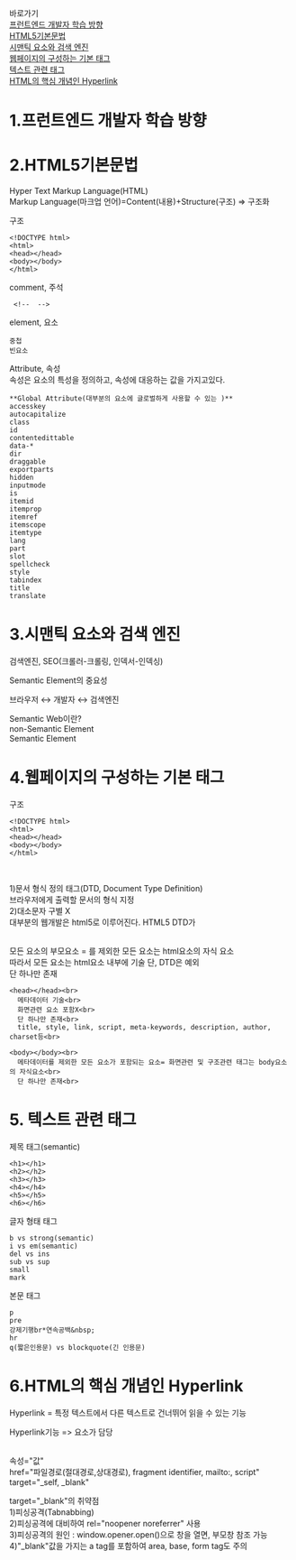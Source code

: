 바로가기<br>
[프런트엔드 개발자 학습 방향](https://github.com/Carrot-group-study/NextToCarrot/blob/main/html.md#1%ED%94%84%EB%9F%B0%ED%8A%B8%EC%97%94%EB%93%9C-%EA%B0%9C%EB%B0%9C%EC%9E%90-%ED%95%99%EC%8A%B5-%EB%B0%A9%ED%96%A5) <br>
[HTML5기본문법](#-2.html5-기본-문법) <br>
[시맨틱 요소와 검색 엔진](#-3.시맨틱-요소와-검색-엔진) <br>
[웹페이지의 구성하는 기본 태그](#-4.웹페이지의-구성하는-기본-태그) <br>
[텍스트 관련 태그](#-5.텍스트-관련-태그) <br>
[HTML의 핵심 개념인 Hyperlink](#-6.html의-핵심-개념인-hyperlink) <br>






# 1.프런트엔드 개발자 학습 방향

# 2.HTML5기본문법
Hyper Text Markup Language(HTML)<br>
Markup Language(마크업 언어)=Content(내용)+Structure(구조) => 구조화<br>

구조
```
<!DOCTYPE html>
<html>
<head></head>
<body></body>
</html>
```

comment, 주석
```
 <!--  -->
```

element, 요소
```
중첩
빈요소
```

Attribute, 속성<br>
속성은 요소의 특성을 정의하고, 속성에 대응하는 값을 가지고있다.
```
**Global Attribute(대부분의 요소에 글로벌하게 사용할 수 있는 )**
accesskey
autocapitalize
class
id
contentedittable
data-*
dir
draggable
exportparts
hidden
inputmode
is
itemid
itemprop
itemref
itemscope
itemtype
lang
part
slot
spellcheck
style
tabindex
title
translate
```

# 3.시맨틱 요소와 검색 엔진
검색엔진, SEO(크롤러-크롤링, 인덱서-인덱싱)<br>

Semantic Element의 중요성<br>

브라우저 ↔ 개발자 ↔ 검색엔진<br>

Semantic Web이란?<br>
 non-Semantic Element<br>
 Semantic Element<br>

# 4.웹페이지의 구성하는 기본 태그<br>
구조
```
<!DOCTYPE html>
<html>
<head></head>
<body></body>
</html>
```

<!DOCTYPE html><br>
  1)문서 형식 정의 태그(DTD, Document Type Definition)<br>
    브라우저에게 출력할 문서의 형식 지정<br>
  2)대소문자 구별 X<br>
    대부분의 웹개발은 html5로 이루어진다. HTML5 DTD가 <!DOCTYPE html><br>

<html></html><br>
  모든 요소의 부모요소 = <html></html>를 제외한 모든 요소는 html요소의 자식 요소<br>
  따라서 모든 요소는 html요소 내부에 기술 단, DTD은 예외<br>
  단 하나만 존재<br>

    <head></head><br>
      메타데이터 기술<br>
      화면관련 요소 포함X<br>
      단 하나만 존재<br>
      title, style, link, script, meta-keywords, description, author, charset등<br>

    <body></body><br>
      메타데이터를 제외한 모든 요소가 포함되는 요소= 화면관련 및 구조관련 태그는 body요소의 자식요소<br>
      단 하나만 존재<br>
      
# 5. 텍스트 관련 태그
제목 태그(semantic)
```
<h1></h1>
<h2></h2>
<h3></h3>
<h4></h4>
<h5></h5>
<h6></h6>
```

글자 형태 태그
```
b vs strong(semantic)
i vs em(semantic)
del vs ins
sub vs sup
small
mark
```

본문 태그
```
p
pre
강제기행br*연속공백&nbsp;
hr
q(짧은인용문) vs blockquote(긴 인용문)
```

# 6.HTML의 핵심 개념인 Hyperlink
Hyperlink = 특정 텍스트에서 다른 텍스트로 건너뛰어 읽을 수 있는 기능<br>

Hyperlink기능 => <a></a>요소가 담당<br>

<a></a><br>
속성="값"<br>
  href="파일경로(절대경로,상대경로), fragment identifier, mailto:, script"<br>
  target="_self, _blank"<br>

target="_blank"의 취약점<br>
  1)피싱공격(Tabnabbing)<br>
  2)피싱공격에 대비하여 rel="noopener noreferrer" 사용<br>
  3)피싱공격의 원인 : window.opener.open()으로 창을 열면, 부모창 참조 가능<br>
  4)"_blank"값을 가지는 a tag를 포함하여 area, base, form tag도 주의<br>

